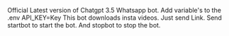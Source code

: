 Official Latest version of Chatgpt 3.5 Whatsapp bot.
Add variable's to the .env API_KEY=Key
This bot downloads insta videos. Just send Link.
Send startbot to start the bot. And stopbot to stop the bot.

